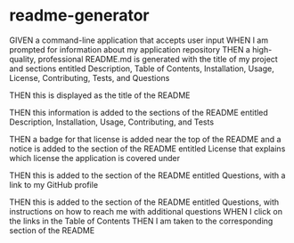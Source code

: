 # readme-generator
GIVEN a command-line application that accepts user input
WHEN I am prompted for information about my application repository
THEN a high-quality, professional README.md is generated with the title of my project and sections entitled Description, Table of Contents, Installation, Usage, License, Contributing, Tests, and Questions
<!-- WHEN I enter my project title -->
THEN this is displayed as the title of the README
<!-- WHEN I enter a description, installation instructions, usage information, contribution guidelines, and test instructions -->
THEN this information is added to the sections of the README entitled Description, Installation, Usage, Contributing, and Tests
<!-- WHEN I choose a license for my application from a list of options -->
THEN a badge for that license is added near the top of the README and a notice is added to the section of the README entitled License that explains which license the application is covered under
<!-- WHEN I enter my GitHub username -->
THEN this is added to the section of the README entitled Questions, with a link to my GitHub profile
<!-- WHEN I enter my email address -->
THEN this is added to the section of the README entitled Questions, with instructions on how to reach me with additional questions
WHEN I click on the links in the Table of Contents
THEN I am taken to the corresponding section of the README